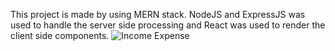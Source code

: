 This project is made by using MERN stack. NodeJS and ExpressJS was used to handle the server side processing and React was used to render the client side components.
![Income Expense](https://github.com/user-attachments/assets/bf7575a3-fe02-4bd1-a0a1-f4d5f3f9da5f)
